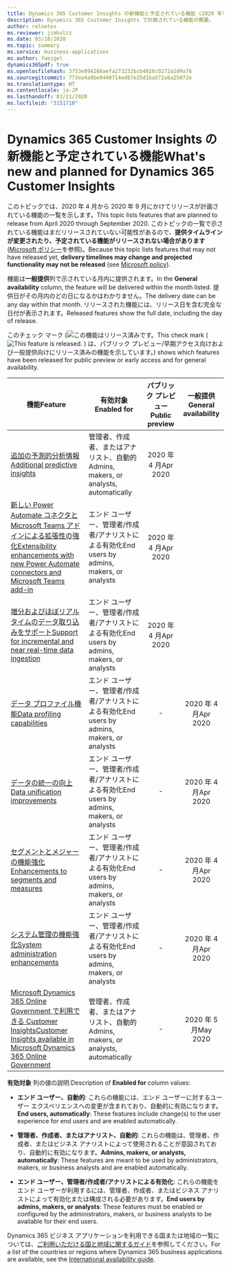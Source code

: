 ```yaml
---
title: Dynamics 365 Customer Insights の新機能と予定されている機能 (2020 年リリース ウェーブ 1)
description: Dynamics 365 Customer Insights で計画されている機能の概要。
author: relnotes
ms.reviewer: jimholtz
ms.date: 03/18/2020
ms.topic: summary
ms.service: business-applications
ms.author: fweigel
dynamics365pdf: true
ms.openlocfilehash: 3753e994286aefa273232bcb4026c0272a2d9a76
ms.sourcegitcommit: 773ea4a9be0440714ed67e25d1ba572a6a25072e
ms.translationtype: HT
ms.contentlocale: ja-JP
ms.lasthandoff: 03/21/2020
ms.locfileid: "3151710"
---
```

# <a name="whats-new-and-planned-for-dynamics-365-customer-insights"></a><span data-ttu-id="43dbc-103">Dynamics 365 Customer Insights の新機能と予定されている機能</span><span class="sxs-lookup"><span data-stu-id="43dbc-103">What's new and planned for Dynamics 365 Customer Insights</span></span>

<span data-ttu-id="43dbc-104">このトピックでは、2020 年 4 月から 2020 年 9 月にかけてリリースが計画されている機能の一覧を示します。</span><span class="sxs-lookup"><span data-stu-id="43dbc-104">This topic lists features that are planned to release from April 2020 through September 2020.</span></span> <span data-ttu-id="43dbc-105">このトピックの一覧で示されている機能はまだリリースされていない可能性があるので、**提供タイムラインが変更されたり、予定されている機能がリリースされない場合があります** ([Microsoft ポリシー](https://go.microsoft.com/fwlink/p/?linkid=2007332)を参照)。</span><span class="sxs-lookup"><span data-stu-id="43dbc-105">Because this topic lists features that may not have released yet, **delivery timelines may change and projected functionality may not be released** (see [Microsoft policy](https://go.microsoft.com/fwlink/p/?linkid=2007332)).</span></span>

<span data-ttu-id="43dbc-106">機能は**一般提供**列で示されている月内に提供されます。</span><span class="sxs-lookup"><span data-stu-id="43dbc-106">In the **General availability** column, the feature will be delivered within the month listed.</span></span> <span data-ttu-id="43dbc-107">提供日がその月内のどの日になるかはわかりません。</span><span class="sxs-lookup"><span data-stu-id="43dbc-107">The delivery date can be any day within that month.</span></span> <span data-ttu-id="43dbc-108">リリースされた機能には、リリース日を含む完全な日付が表示されます。</span><span class="sxs-lookup"><span data-stu-id="43dbc-108">Released features show the full date, including the day of release.</span></span>

<span data-ttu-id="43dbc-109">このチェック マーク (![この機能はリリース済みです。](/dynamics365-release-plan/media/green-checkmark.png "この機能はリリース済みです。")</span><span class="sxs-lookup"><span data-stu-id="43dbc-109">This check mark (![This feature is released.](/dynamics365-release-plan/media/green-checkmark.png "This feature is released.")</span></span> <span data-ttu-id="43dbc-110">) は、パブリック プレビュー/早期アクセス向けおよび一般提供向けにリリース済みの機能を示しています。</span><span class="sxs-lookup"><span data-stu-id="43dbc-110">) shows which features have been released for public preview or early access and for general availability.</span></span>

| <span data-ttu-id="43dbc-111">機能</span><span class="sxs-lookup"><span data-stu-id="43dbc-111">Feature</span></span>    | <span data-ttu-id="43dbc-112">有効対象</span><span class="sxs-lookup"><span data-stu-id="43dbc-112">Enabled for</span></span>    |  <span data-ttu-id="43dbc-113">パブリック プレビュー</span><span class="sxs-lookup"><span data-stu-id="43dbc-113">Public preview</span></span> |  <span data-ttu-id="43dbc-114">一般提供</span><span class="sxs-lookup"><span data-stu-id="43dbc-114">General availability</span></span> | 
| ---------- |---------------- | :---------------: |:--------------: |
| [<span data-ttu-id="43dbc-115">追加の予測的分析情報</span><span class="sxs-lookup"><span data-stu-id="43dbc-115">Additional predictive insights</span></span>](additional-predictive-insights.md) | <span data-ttu-id="43dbc-116">管理者、作成者、またはアナリスト、自動的</span><span class="sxs-lookup"><span data-stu-id="43dbc-116">Admins, makers, or analysts, automatically</span></span>| <span data-ttu-id="43dbc-117">2020 年 4 月</span><span class="sxs-lookup"><span data-stu-id="43dbc-117">Apr 2020</span></span>| | 
| [<span data-ttu-id="43dbc-118">新しい Power Automate コネクタと Microsoft Teams アドインによる拡張性の強化</span><span class="sxs-lookup"><span data-stu-id="43dbc-118">Extensibility enhancements with new Power Automate connectors and Microsoft Teams add-in</span></span>](extensibility-enhancements-new-power-automate-connectors-teams-add-in.md) | <span data-ttu-id="43dbc-119">エンド ユーザー、管理者/作成者/アナリストによる有効化</span><span class="sxs-lookup"><span data-stu-id="43dbc-119">End users by admins, makers, or analysts</span></span>| <span data-ttu-id="43dbc-120">2020 年 4 月</span><span class="sxs-lookup"><span data-stu-id="43dbc-120">Apr 2020</span></span>| | 
| [<span data-ttu-id="43dbc-121">増分およびほぼリアルタイムのデータ取り込みをサポート</span><span class="sxs-lookup"><span data-stu-id="43dbc-121">Support for incremental and near real-time data ingestion</span></span>](support-incremental-near-real-time-data-ingestion.md) | <span data-ttu-id="43dbc-122">エンド ユーザー、管理者/作成者/アナリストによる有効化</span><span class="sxs-lookup"><span data-stu-id="43dbc-122">End users by admins, makers, or analysts</span></span>| <span data-ttu-id="43dbc-123">2020 年 4 月</span><span class="sxs-lookup"><span data-stu-id="43dbc-123">Apr 2020</span></span>| | 
| [<span data-ttu-id="43dbc-124">データ プロファイル機能</span><span class="sxs-lookup"><span data-stu-id="43dbc-124">Data profiling capabilities</span></span>](data-profiling-capabilities.md) | <span data-ttu-id="43dbc-125">エンド ユーザー、管理者/作成者/アナリストによる有効化</span><span class="sxs-lookup"><span data-stu-id="43dbc-125">End users by admins, makers, or analysts</span></span>| -|<span data-ttu-id="43dbc-126">2020 年 4 月</span><span class="sxs-lookup"><span data-stu-id="43dbc-126">Apr 2020</span></span> | 
| [<span data-ttu-id="43dbc-127">データの統一の向上</span><span class="sxs-lookup"><span data-stu-id="43dbc-127">Data unification improvements</span></span>](data-unification-improvements.md) | <span data-ttu-id="43dbc-128">エンド ユーザー、管理者/作成者/アナリストによる有効化</span><span class="sxs-lookup"><span data-stu-id="43dbc-128">End users by admins, makers, or analysts</span></span>| -|<span data-ttu-id="43dbc-129">2020 年 4 月</span><span class="sxs-lookup"><span data-stu-id="43dbc-129">Apr 2020</span></span> | 
| [<span data-ttu-id="43dbc-130">セグメントとメジャーの機能強化</span><span class="sxs-lookup"><span data-stu-id="43dbc-130">Enhancements to segments and measures</span></span>](enhancements-segments-measures.md) | <span data-ttu-id="43dbc-131">エンド ユーザー、管理者/作成者/アナリストによる有効化</span><span class="sxs-lookup"><span data-stu-id="43dbc-131">End users by admins, makers, or analysts</span></span>| -|<span data-ttu-id="43dbc-132">2020 年 4 月</span><span class="sxs-lookup"><span data-stu-id="43dbc-132">Apr 2020</span></span> | 
| [<span data-ttu-id="43dbc-133">システム管理の機能強化</span><span class="sxs-lookup"><span data-stu-id="43dbc-133">System administration enhancements</span></span>](system-administration-enhancements.md) | <span data-ttu-id="43dbc-134">エンド ユーザー、管理者/作成者/アナリストによる有効化</span><span class="sxs-lookup"><span data-stu-id="43dbc-134">End users by admins, makers, or analysts</span></span>| -|<span data-ttu-id="43dbc-135">2020 年 4 月</span><span class="sxs-lookup"><span data-stu-id="43dbc-135">Apr 2020</span></span> | 
| [<span data-ttu-id="43dbc-136">Microsoft Dynamics 365 Online Government で利用できる Customer Insights</span><span class="sxs-lookup"><span data-stu-id="43dbc-136">Customer Insights available in Microsoft Dynamics 365 Online Government</span></span>](customer-insights-dynamics-365-online-government.md) | <span data-ttu-id="43dbc-137">管理者、作成者、またはアナリスト、自動的</span><span class="sxs-lookup"><span data-stu-id="43dbc-137">Admins, makers, or analysts, automatically</span></span>| -|<span data-ttu-id="43dbc-138">2020 年 5 月</span><span class="sxs-lookup"><span data-stu-id="43dbc-138">May 2020</span></span> | 

<span data-ttu-id="43dbc-139">**有効対象** 列の値の説明:</span><span class="sxs-lookup"><span data-stu-id="43dbc-139">Description of **Enabled for** column values:</span></span>

- <span data-ttu-id="43dbc-140">**エンド ユーザー、自動的**: これらの機能には、エンド ユーザーに対するユーザー エクスペリエンスへの変更が含まれており、自動的に有効になります。</span><span class="sxs-lookup"><span data-stu-id="43dbc-140">**End users, automatically**: These features include change(s) to the user experience for end users and are enabled automatically.</span></span>

- <span data-ttu-id="43dbc-141">**管理者、作成者、またはアナリスト、自動的**: これらの機能は、管理者、作成者、またはビジネス アナリストによって使用されることが意図されており、自動的に有効になります。</span><span class="sxs-lookup"><span data-stu-id="43dbc-141">**Admins, makers, or analysts, automatically**: These features are meant to be used by administrators, makers, or business analysts and are enabled automatically.</span></span>

- <span data-ttu-id="43dbc-142">**エンド ユーザー、管理者/作成者/アナリストによる有効化**: これらの機能をエンド ユーザーが利用するには、管理者、作成者、またはビジネス アナリストによって有効化または構成される必要があります。</span><span class="sxs-lookup"><span data-stu-id="43dbc-142">**End users by admins, makers, or analysts**: These features must be enabled or configured by the administrators, makers, or business analysts to be available for their end users.</span></span>


<span data-ttu-id="43dbc-143">Dynamics 365 ビジネス アプリケーションを利用できる国または地域の一覧については、[ご利用いただける国と地域に関するガイド](https://aka.ms/dynamics_365_international_availability_deck)を参照してください。</span><span class="sxs-lookup"><span data-stu-id="43dbc-143">For a list of the countries or regions where Dynamics 365 business applications are available, see the [International availability guide](https://aka.ms/dynamics_365_international_availability_deck).</span></span> 
